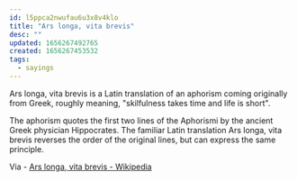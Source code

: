 ```yaml
---
id: l5ppca2nwufau6u3x8v4klo
title: "Ars longa, vita brevis"
desc: ""
updated: 1656267492765
created: 1656267453532
tags:
  - sayings
---
```


Ars longa, vita brevis is a Latin translation of an aphorism coming originally from Greek, roughly meaning, "skilfulness takes time and life is short".

The aphorism quotes the first two lines of the Aphorismi by the ancient Greek physician Hippocrates. The familiar Latin translation Ars longa, vita brevis reverses the order of the original lines, but can express the same principle.

Via - [Ars longa, vita brevis - Wikipedia](https://en.wikipedia.org/wiki/Ars_longa,_vita_brevis)
